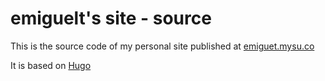 emiguelt's site - source
========================

This is the source code of my personal site published at [emiguet.mysu.co](http://emiguelt.mysu.co)

It is based on [Hugo](https://gohugo.io/)
